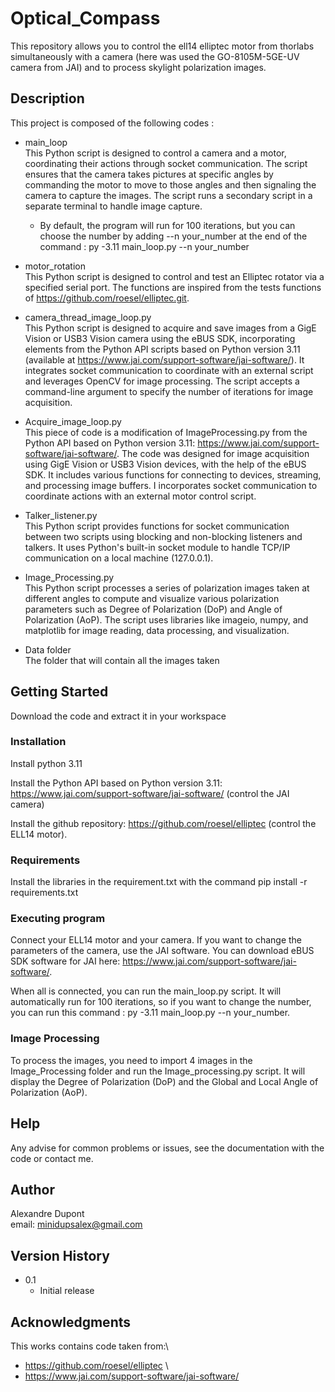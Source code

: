 # Optical_Compass
This repository allows you to control the ell14 elliptec motor from thorlabs simultaneously with a camera (here was used the GO-8105M-5GE-UV camera from JAI) and to process skylight polarization images.

## Description

This project is composed of the following codes :
* main_loop \
This Python script is designed to control a camera and a motor, coordinating their actions through socket communication. The script ensures that the camera takes pictures at specific angles by commanding the motor to move to those angles and then signaling the camera to capture the images. The script runs a secondary script in a separate terminal to handle image capture.
    * By default, the program will run for 100 iterations, but you can choose the number by adding --n your_number at the end of the command : py -3.11 main_loop.py --n your_number

* motor_rotation \
This Python script is designed to control and test an Elliptec rotator via a specified serial port. The functions are inspired from the tests functions of https://github.com/roesel/elliptec.git.

* camera_thread_image_loop.py \
This Python script is designed to acquire and save images from a GigE Vision or USB3 Vision camera using the eBUS SDK, incorporating elements from the Python API scripts based on Python version 3.11 (available at https://www.jai.com/support-software/jai-software/). It integrates socket communication to coordinate with an external script and leverages OpenCV for image processing. The script accepts a command-line argument to specify the number of iterations for image acquisition.

* Acquire_image_loop.py \
This piece of code is a modification of ImageProcessing.py from the Python API based on Python version 3.11: https://www.jai.com/support-software/jai-software/.
The code was designed for image acquisition using GigE Vision or USB3 Vision devices, with the help of the eBUS SDK. It includes various functions for connecting to devices, streaming, and processing image buffers. I incorporates socket communication to coordinate actions with an external motor control script.

* Talker_listener.py \
This Python script provides functions for socket communication between two scripts using blocking and non-blocking listeners and talkers. It uses Python's built-in socket module to handle TCP/IP communication on a local machine (127.0.0.1).

* Image_Processing.py \
This Python script processes a series of polarization images taken at different angles to compute and visualize various polarization parameters such as Degree of Polarization (DoP) and Angle of Polarization (AoP). The script uses libraries like imageio, numpy, and matplotlib for image reading, data processing, and visualization.

* Data folder \
The folder that will contain all the images taken

## Getting Started

Download the code and  extract it in your workspace

### Installation

Install python 3.11

Install the Python API based on Python version 3.11: https://www.jai.com/support-software/jai-software/ (control the JAI camera)

Install the github repository: https://github.com/roesel/elliptec (control the ELL14 motor).

### Requirements

Install the libraries in the requirement.txt with the command pip install -r requirements.txt

### Executing program

Connect your ELL14 motor and your camera. If you want to change the parameters of the camera, use the JAI software. You can download eBUS SDK software for JAI here: https://www.jai.com/support-software/jai-software/.

When all is connected, you can run the main_loop.py script. It will automatically run for 100 iterations, so if you want to change the number, you can run this command : py -3.11 main_loop.py --n your_number.

### Image Processing
To process the images, you need to import 4 images in the Image_Processing folder and run the Image_processing.py script. It will display the Degree of Polarization (DoP) and the Global and Local Angle of Polarization (AoP).

## Help
Any advise for common problems or issues, see the documentation with the code or contact me.

## Author
Alexandre Dupont \
email: minidupsalex@gmail.com

## Version History
* 0.1
    * Initial release

## Acknowledgments
This works contains code taken from:\
* https://github.com/roesel/elliptec \
* https://www.jai.com/support-software/jai-software/



